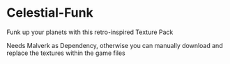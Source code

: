 # Celestial-Funk
Funk up your planets with this retro-inspired Texture Pack

Needs Malverk as Dependency, otherwise you can manually download and replace the textures within the game files
